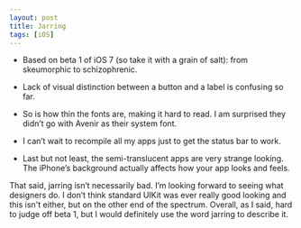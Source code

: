 ```yaml
---
layout: post
title: Jarring
tags: [iOS]
---
```


* Based on beta 1 of iOS 7 (so take it with a grain of salt): from skeumorphic to schizophrenic.

* Lack of visual distinction between a button and a label is confusing so far.

* So is how thin the fonts are, making it hard to read. I am surprised they didn’t go with Avenir as their system font.

* I can’t wait to recompile all my apps just to get the status bar to work.

* Last but not least, the semi-translucent apps are very strange looking. The iPhone’s background actually affects how your app looks and feels.

That said, jarring isn’t necessarily bad. I’m looking forward to seeing what designers do. I don’t think standard UIKit was ever really good looking and this isn't either, but on the other end of the spectrum. Overall, as I said, hard to judge off beta 1, but I would definitely use the word jarring to describe it.

